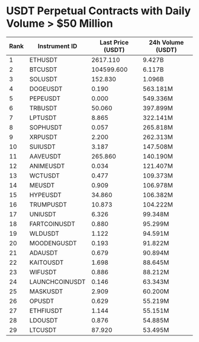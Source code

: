 # USDT Perpetual Contracts with Daily Volume > $50 Million

| Rank | Instrument ID | Last Price (USDT) | 24h Volume (USDT) |
|------|---------------|-------------------|-------------------|
| 1 | ETHUSDT | 2617.110 | 9.427B |
| 2 | BTCUSDT | 104599.600 | 6.117B |
| 3 | SOLUSDT | 152.830 | 1.096B |
| 4 | DOGEUSDT | 0.190 | 563.181M |
| 5 | PEPEUSDT | 0.000 | 549.336M |
| 6 | TRBUSDT | 50.060 | 397.899M |
| 7 | LPTUSDT | 8.865 | 322.141M |
| 8 | SOPHUSDT | 0.057 | 265.818M |
| 9 | XRPUSDT | 2.200 | 262.313M |
| 10 | SUIUSDT | 3.187 | 147.508M |
| 11 | AAVEUSDT | 265.860 | 140.190M |
| 12 | ANIMEUSDT | 0.034 | 121.407M |
| 13 | WCTUSDT | 0.477 | 109.373M |
| 14 | MEUSDT | 0.909 | 106.978M |
| 15 | HYPEUSDT | 34.860 | 106.382M |
| 16 | TRUMPUSDT | 10.873 | 104.222M |
| 17 | UNIUSDT | 6.326 | 99.348M |
| 18 | FARTCOINUSDT | 0.880 | 95.299M |
| 19 | WLDUSDT | 1.122 | 94.591M |
| 20 | MOODENGUSDT | 0.193 | 91.822M |
| 21 | ADAUSDT | 0.679 | 90.894M |
| 22 | KAITOUSDT | 1.698 | 88.645M |
| 23 | WIFUSDT | 0.886 | 88.212M |
| 24 | LAUNCHCOINUSDT | 0.146 | 63.343M |
| 25 | MASKUSDT | 2.909 | 60.200M |
| 26 | OPUSDT | 0.629 | 55.219M |
| 27 | ETHFIUSDT | 1.144 | 55.151M |
| 28 | LDOUSDT | 0.876 | 54.885M |
| 29 | LTCUSDT | 87.920 | 53.495M |
